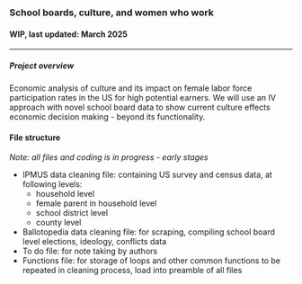 ### School boards, culture, and women who work
#### WIP, last updated: March 2025 
***

##### Project overview
Economic analysis of culture and its impact on female labor force 
participation rates in the US for high potential earners. We will
use an IV approach with novel school board data to show current 
culture effects economic decision making - beyond its functionality. 

#### File structure 
*Note: all files and coding is in progress - early stages*
- IPMUS data cleaning file: containing US survey and census data, at following levels:
    - household level
    - female parent in household level
    - school district level
    - county level
- Ballotopedia data cleaning file: for scraping, compiling school board level elections, ideology, conflicts data
- To do file: for note taking by authors
- Functions file: for storage of loops and other common functions to be repeated in cleaning process, load into preamble of all files

